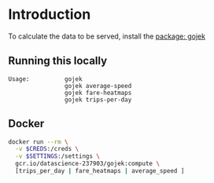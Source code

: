 # Introduction

To calculate the data to be served, install the [package: gojek](./gojek)

## Running this locally

```
Usage:          gojek
                gojek average-speed
                gojek fare-heatmaps
                gojek trips-per-day
```

## Docker

```bash
docker run --rm \
  -v $CREDS:/creds \
  -v $SETTINGS:/settings \
  gcr.io/datascience-237903/gojek:compute \
  [trips_per_day | fare_heatmaps | average_speed ]
```

